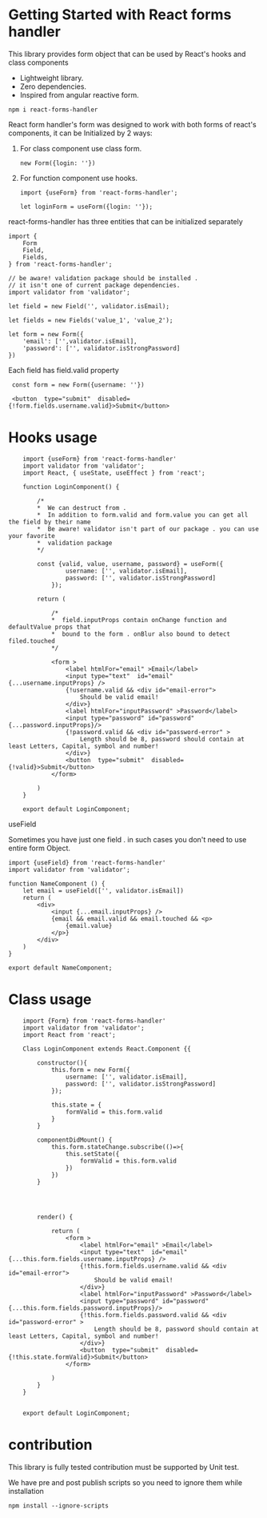 # Getting Started with React forms handler

This library provides form object that can be used by React's hooks and class components

* Lightweight library.
* Zero dependencies.
* Inspired from angular reactive form.


```
npm i react-forms-handler
```

React form handler's form was designed to work with both forms of react's components, it can be Initialized by 2 ways:

1. For class component use class form.
    ```
    new Form({login: ''})
    ```
2. For function component use hooks. 

    ```
    import {useForm} from 'react-forms-handler';

    let loginForm = useForm({login: ''});

    ```

react-forms-handler has three entities that can be initialized separately

```
import {
    Form
    Field,
    Fields,
} from 'react-forms-handler';

// be aware! validation package should be installed . 
// it isn't one of current package dependencies.
import validator from 'validator';

let field = new Field('', validator.isEmail);

let fields = new Fields('value_1', 'value_2');

let form = new Form({
    'email': ['',validator.isEmail],
    'password': ['', validator.isStrongPassword]
})
```

Each field has field.valid property 

```
 const form = new Form({username: ''})
 
 <button  type="submit"  disabled={!form.fields.username.valid}>Submit</button>
```


# Hooks usage

```
    import {useForm} from 'react-forms-handler'
    import validator from 'validator';
    import React, { useState, useEffect } from 'react';

    function LoginComponent() {

        /*
        *  We can destruct from . 
        *  In addition to form.valid and form.value you can get all the field by their name
        *  Be aware! validator isn't part of our package . you can use your favorite
        *  validation package 
        */

        const {valid, value, username, password} = useForm({
                username: ['', validator.isEmail],
                password: ['', validator.isStrongPassword]
            });
        
        return (
            
            /*
            *  field.inputProps contain onChange function and defaultValue props that 
            *  bound to the form . onBlur also bound to detect filed.touched  
            */
            
            <form >
                <label htmlFor="email" >Email</label>
                <input type="text"  id="email" {...username.inputProps} />
                {!username.valid && <div id="email-error">
                    Should be valid email!
                </div>}
                <label htmlFor="inputPassword" >Password</label>
                <input type="password" id="password" {...password.inputProps}/>
                {!password.valid && <div id="password-error" >
                    Length should be 8, password should contain at least Letters, Capital, symbol and number!
                </div>}
                <button  type="submit"  disabled={!valid}>Submit</button>
            </form>
        
        )
    }

    export default LoginComponent;
```

useField

Sometimes you have just one field . in such cases you don't need to use entire form Object. 

```
import {useField} from 'react-forms-handler'
import validator from 'validator';

function NameComponent () {
    let email = useField(['', validator.isEmail])  
    return (
        <div>
            <input {...email.inputProps} />
            {email && email.valid && email.touched && <p>
                {email.value}
            </p>}
        </div>
    ) 
}

export default NameComponent;

```

# Class usage

```
    import {Form} from 'react-forms-handler'
    import validator from 'validator';
    import React from 'react';

    Class LoginComponent extends React.Component {{

        constructor(){
            this.form = new Form({
                username: ['', validator.isEmail],
                password: ['', validator.isStrongPassword]
            });

            this.state = {
                formValid = this.form.valid
            }
        }

        componentDidMount() {
            this.form.stateChange.subscribe(()=>{
                this.setState({
                    formValid = this.form.valid
                })
            })
        }



        
        render() {

            return (
                <form >
                    <label htmlFor="email" >Email</label>
                    <input type="text"  id="email" {...this.form.fields.username.inputProps} />
                    {!this.form.fields.username.valid && <div id="email-error">
                        Should be valid email!
                    </div>}
                    <label htmlFor="inputPassword" >Password</label>
                    <input type="password" id="password" {...this.form.fields.password.inputProps}/>
                    {!this.form.fields.password.valid && <div id="password-error" >
                        Length should be 8, password should contain at least Letters, Capital, symbol and number!
                    </div>}
                    <button  type="submit"  disabled={!this.state.formValid}>Submit</button>
                </form>
            
            )
        }
    }
        

    export default LoginComponent;
```

# contribution

This library is fully tested contribution must be supported by Unit test.  

We have pre and post publish scripts so you need to ignore them while installation 

```
npm install --ignore-scripts

```